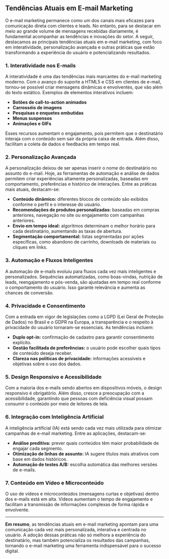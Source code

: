 
## Tendências Atuais em E-mail Marketing

O e-mail marketing permanece como um dos canais mais eficazes para comunicação direta com clientes e leads. No entanto, para se destacar em meio ao grande volume de mensagens recebidas diariamente, é fundamental acompanhar as tendências e inovações do setor. A seguir, destacamos as principais tendências atuais em e-mail marketing, com foco em interatividade, personalização avançada e outras práticas que estão transformando a experiência do usuário e potencializando resultados.

### 1. Interatividade nos E-mails

A interatividade é uma das tendências mais marcantes do e-mail marketing moderno. Com o avanço do suporte a HTML5 e CSS em clientes de e-mail, tornou-se possível criar mensagens dinâmicas e envolventes, que vão além do texto estático. Exemplos de elementos interativos incluem:

- **Botões de call-to-action animados**
- **Carrosséis de imagens**
- **Pesquisas e enquetes embutidas**
- **Menus suspensos**
- **Animações e GIFs**

Esses recursos aumentam o engajamento, pois permitem que o destinatário interaja com o conteúdo sem sair da própria caixa de entrada. Além disso, facilitam a coleta de dados e feedbacks em tempo real.

### 2. Personalização Avançada

A personalização deixou de ser apenas inserir o nome do destinatário no assunto do e-mail. Hoje, as ferramentas de automação e análise de dados permitem criar experiências altamente personalizadas, baseadas em comportamento, preferências e histórico de interações. Entre as práticas mais atuais, destacam-se:

- **Conteúdo dinâmico:** diferentes blocos de conteúdo são exibidos conforme o perfil e o interesse do usuário.
- **Recomendações de produtos personalizadas:** baseadas em compras anteriores, navegação no site ou engajamento com campanhas anteriores.
- **Envio em tempo ideal:** algoritmos determinam o melhor horário para cada destinatário, aumentando as taxas de abertura.
- **Segmentação comportamental:** listas segmentadas por ações específicas, como abandono de carrinho, downloads de materiais ou cliques em links.

### 3. Automação e Fluxos Inteligentes

A automação de e-mails evoluiu para fluxos cada vez mais inteligentes e personalizados. Sequências automatizadas, como boas-vindas, nutrição de leads, reengajamento e pós-venda, são ajustadas em tempo real conforme o comportamento do usuário. Isso garante relevância e aumenta as chances de conversão.

### 4. Privacidade e Consentimento

Com a entrada em vigor de legislações como a LGPD (Lei Geral de Proteção de Dados) no Brasil e o GDPR na Europa, a transparência e o respeito à privacidade do usuário tornaram-se essenciais. As tendências incluem:

- **Duplo opt-in:** confirmação de cadastro para garantir consentimento explícito.
- **Gestão facilitada de preferências:** o usuário pode escolher quais tipos de conteúdo deseja receber.
- **Clareza nas políticas de privacidade:** informações acessíveis e objetivas sobre o uso dos dados.

### 5. Design Responsivo e Acessibilidade

Com a maioria dos e-mails sendo abertos em dispositivos móveis, o design responsivo é obrigatório. Além disso, cresce a preocupação com a acessibilidade, garantindo que pessoas com deficiência visual possam consumir o conteúdo por meio de leitores de tela.

### 6. Integração com Inteligência Artificial

A inteligência artificial (IA) está sendo cada vez mais utilizada para otimizar campanhas de e-mail marketing. Entre as aplicações, destacam-se:

- **Análise preditiva:** prever quais conteúdos têm maior probabilidade de engajar cada segmento.
- **Otimização de linhas de assunto:** IA sugere títulos mais atrativos com base em dados históricos.
- **Automação de testes A/B:** escolha automática das melhores versões de e-mails.

### 7. Conteúdo em Vídeo e Microconteúdo

O uso de vídeos e microconteúdos (mensagens curtas e objetivas) dentro dos e-mails está em alta. Vídeos aumentam o tempo de engajamento e facilitam a transmissão de informações complexas de forma rápida e envolvente.

---

**Em resumo**, as tendências atuais em e-mail marketing apontam para uma comunicação cada vez mais personalizada, interativa e centrada no usuário. A adoção dessas práticas não só melhora a experiência do destinatário, mas também potencializa os resultados das campanhas, tornando o e-mail marketing uma ferramenta indispensável para o sucesso digital.
```
